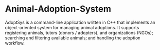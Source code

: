 # Animal-Adoption-System

AdoptSys is a command-line application written in C++ that implements an object-oriented system for managing animal adoptions. It supports registering animals, tutors (donors / adopters), and organizations (NGOs); searching and filtering available animals; and handling the adoption workflow. 

